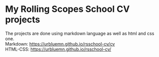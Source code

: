# My Rolling Scopes School CV projects
The projects are done using markdown language as well as html and css one.  
Markdown: https://urbluemn.github.io/rsschool-cv/cv  
HTML-CSS: https://urbluemn.github.io/rsschool-cv/

